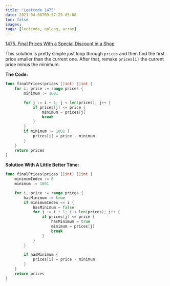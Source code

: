 ```yaml
---
title: "Leetcode 1475"
date: 2021-04-06T09:57:29-05:00
toc: false
images:
tags: [leetcode, golang, array]
---
```


[1475. Final Prices With a Special Discount in a Shop](https://leetcode.com/problems/final-prices-with-a-special-discount-in-a-shop/)

This solution is pretty simple just loop through `prices` and then find the first price smaller than the current one. After that, remake `prices[i]` the current price minus the minimum.

**The Code:**

``` go
func finalPrices(prices []int) []int {
    for i, price := range prices {
        minimum := 1001

        for j := i + 1; j < len(prices); j++ {
            if prices[j] <= price {
                minimum = prices[j]
                break
            }
        }
        if minimum != 1001 {
            prices[i] = price - minimum
        }
    }
    return prices
}
```

**Solution With A Little Better Time:**

``` go
func finalPrices(prices []int) []int {
    minimumIndex := 0
    minimum := 1001

    for i, price := range prices {
        hasMinimum := true
        if minimumIndex <= i {
            hasMinimum = false
            for j := i + 1; j < len(prices); j++ {
                if prices[j] <= price {
                    hasMinimum = true
                    minimum = prices[j]
                    break
                }
            }
        }

        if hasMinimum {
            prices[i] = price - minimum
        }
    }
    return prices
}
```